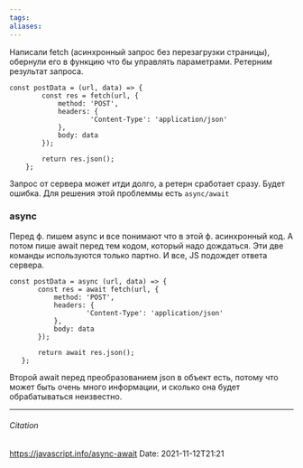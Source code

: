 ```yaml
---
tags: 
aliases: 
---
```

Написали fetch (асинхронный запрос без перезагрузки страницы), обернули его в функцию что бы управлять параметрами. Ретерним результат запроса. 
```
const postData = (url, data) => {
		const res = fetch(url, {
			method: 'POST',
			headers: {
					'Content-Type': 'application/json'
			},
			body: data
		});

		return res.json();
	};
```
 Запрос от сервера может итди долго, а ретерн сработает сразу. Будет ошибка. Для решения этой проблеммы есть `async/await`
 
 ### async
 Перед ф. пишем async  и все понимают что в этой ф. асинхронный код.
 А потом пише await перед тем кодом, который надо дождаться. Эти две команды используются только партно. И все, JS подождет ответа сервера.
 ```
const postData = async (url, data) => {
		const res = await fetch(url, {
			method: 'POST',
			headers: {
					'Content-Type': 'application/json'
			},
			body: data
		});

		return await res.json();
	};
```
 Второй await перед преобразованием json  в объект есть, потому что может быть очень много информации, и сколько она будет обрабатываться неизвестно.
 
---
###### Citation
https://javascript.info/async-await
Date: 2021-11-12T21:21
